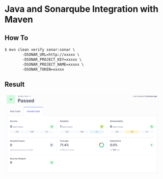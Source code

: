 # Java and Sonarqube Integration with Maven

## How To
```
$ mvn clean verify sonar:sonar \ 
        -DSONAR_URL=http://xxxxx \ 
        -DSONAR_PROJECT_KEY=xxxxx \ 
        -DSONAR_PROJECT_NAME=xxxxx \ 
        -DSONAR_TOKEN=xxxxx
```

## Result

![result](/images/sonar-1.png)
